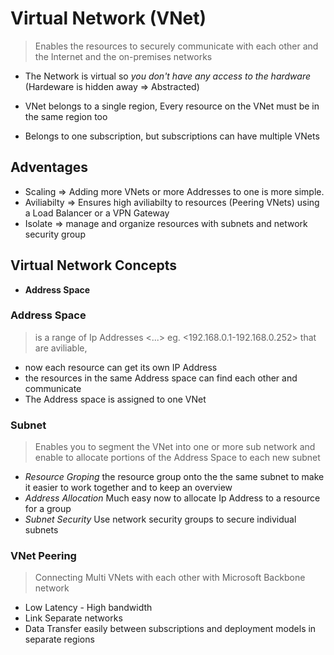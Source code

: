 # Virtual Network (VNet)

> Enables the resources to securely communicate with each other and the Internet and the on-premises networks 

- The Network is virtual so _you don't have any access to the hardware_ (Hardeware is hidden away => Abstracted)


- VNet belongs to a single region, Every resource on the VNet must be  in the same region too

- Belongs to one subscription, but subscriptions can have multiple VNets 


## Adventages 
- Scaling => Adding more VNets or more Addresses to one is more simple.
- Aviliabilty => Ensures high aviliabilty to resources (Peering VNets) using a Load Balancer or a VPN Gateway 
- Isolate => manage and organize resources with subnets and network security group

## Virtual Network Concepts

- __Address Space__ 


### Address Space 
> is a range of Ip Addresses <...> eg. <192.168.0.1-192.168.0.252> that are aviliable,
- now each resource can get its own IP Address
- the resources in the same Address space can find each other and communicate
- The Address space is assigned to one VNet

### Subnet
> Enables you to segment the VNet into one or more sub network and enable to allocate portions of the Address Space to each new subnet

- _Resource Groping_ the resource group onto the the same subnet to make it easier to work together and to keep an overview
- _Address Allocation_ Much easy now to allocate Ip Address to a resource for a group
- _Subnet Security_ Use network security groups to secure individual subnets 

### VNet Peering
> Connecting Multi VNets with each other with Microsoft Backbone network
- Low Latency - High bandwidth
- Link Separate networks
- Data Transfer easily between subscriptions and deployment models in separate regions